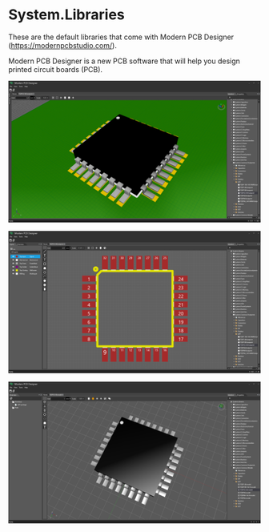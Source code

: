 # System.Libraries

These are the default libraries that come with Modern PCB Designer (https://modernpcbstudio.com/).

Modern PCB Designer is a new PCB software that will help you design printed circuit boards (PCB).

![Libraries-TQFP32-Preview-3D](.images/Libraries-TQFP32-Preview-3D.png?raw=true "Libraries-TQFP32-Preview-3D")

![Libraries-TQFP32](.images/Libraries-TQFP32.png?raw=true "Libraries-TQFP32")

![Libraries-TQFP32-Model-3D](.images/Libraries-TQFP32-Model-3D.png?raw=true "Libraries-TQFP32-Model-3D")
 
